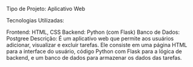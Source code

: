 Tipo de Projeto: Aplicativo Web

Tecnologias Utilizadas:

Frontend: HTML, CSS
Backend: Python (com Flask)
Banco de Dados: Postgree
Descrição: É um aplicativo web que permite aos usuários adicionar, visualizar e excluir tarefas. Ele consiste em uma página HTML para a interface do usuário, código Python com Flask para a lógica de backend, e um banco de dados para armazenar os dados das tarefas.